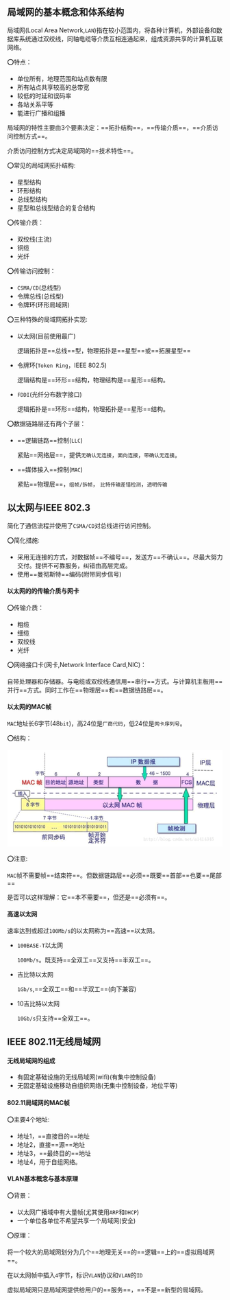 ## 局域网的基本概念和体系结构

局域网(Local Area Network,`LAN`)指在较小范围内，将各种计算机，外部设备和数据库系统通过双绞线，同轴电缆等介质互相连通起来，组成资源共享的计算机互联网络。

:o:特点：

- 单位所有，地理范围和站点数有限
- 所有站点共享较高的总带宽
- 较低的时延和误码率
- 各站关系平等
- 能进行广播和组播



局域网的特性主要由3个要素决定：==拓扑结构==，==传输介质==，==介质访问控制方式==。

介质访问控制方式决定局域网的==技术特性==。

:o:常见的局域网拓扑结构:

- 星型结构
- 环形结构
- 总线型结构
- 星型和总线型结合的复合结构



:o:传输介质：

- 双绞线(主流)
- 铜缆
- 光纤



:o:传输访问控制：

- `CSMA/CD`(总线型)
- 令牌总线(总线型)
- 令牌环(环形局域网)



:o:三种特殊的局域网拓扑实现:

- 以太网(目前使用最广)

  逻辑拓扑是==总线==型，物理拓扑是==星型==或==拓展星型==

- 令牌环(`Token Ring`，IEEE 802.5)

  逻辑结构是==环形==结构，物理结构是==星形==结构。

- `FDDI`(光纤分布数字接口)

  逻辑拓扑是==环形==结构，物理拓扑是==星形==结构。



:o:数据链路层还有两个子层：

- ==逻辑链路==控制(`LLC`)

  紧贴==网络层==，提供`无确认无连接`，`面向连接`，`带确认无连接`。

- ==媒体接入==控制(`MAC`)

  紧贴==物理层==，`组帧/拆帧`， `比特传输差错检测`，`透明传输`





## 以太网与IEEE 802.3

简化了通信流程并使用了`CSMA/CD`对总线进行访问控制。

:o:简化措施:

- 采用无连接的方式，对数据帧==不编号==，发送方==不确认==。尽最大努力交付。提供不可靠服务，纠错由高层完成。
- 使用==曼彻斯特==编码(附带同步信号)



#### 以太网的的传输介质与网卡

:o:传输介质：

- 粗缆
- 细缆
- 双绞线
- 光纤

:o:网络接口卡(网卡,Network Interface Card,NIC)：

自带处理器和存储器。与电缆或双绞线通信用==串行==方式。与计算机主板用==并行==方式。同时工作在==物理层==和==数据链路层==。





#### 以太网的MAC帧

`MAC`地址长6字节(48`bit`)，高24位是`厂商代码`，低24位是`网卡序列号`。

:o:结构：

![以太帧结构（格式）](../pictures/3.6%E5%B1%80%E5%9F%9F%E7%BD%91.assets/6-191106130541362.gif)

:o:注意:

`MAC`帧不需要帧==结束符==。但数据链路层==必须==既要==首部==也要==尾部==

是否可以这样理解：它==本不需要==，但还是==必须有==。







#### 高速以太网

速率达到或超过`100Mb/s`的以太网称为==高速==以太网。

- `100BASE-T`以太网

  `100Mb/s`。既支持==全双工==又支持==半双工==。

- 吉比特以太网

  `1Gb/s`,==全双工==和==半双工==(向下兼容)

- 10吉比特以太网

  `10Gb/s`只支持==全双工==。



## IEEE 802.11无线局域网



#### 无线局域网的组成

- 有固定基础设施的无线局域网(wifi)(有集中控制设备)
- 无固定基础设施移动自组织网络(无集中控制设备，地位平等)

#### 802.11局域网的MAC帧

:o:主要4个地址:

- 地址1，==直接目的==地址
- 地址2，直接==源==地址
- 地址3，==最终目的==地址
- 地址4，用于自组网络。



#### VLAN基本概念与基本原理

:o:背景：

- 以太网广播域中有大量帧(尤其使用`ARP`和`DHCP`)
- 一个单位各单位不希望共享一个局域网(安全)



:o:原理：

将一个较大的局域网划分为几个==地理无关==的==逻辑==上的==虚拟局域网==。

在以太网帧中插入`4`字节，标识`VLAN`协议和`VLAN`的`ID`



虚拟局域网只是局域网提供给用户的==服务==，==不是==新型的局域网。